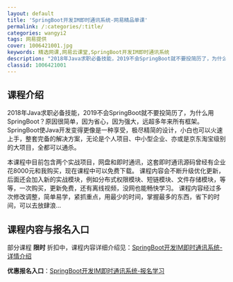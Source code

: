 ```yaml
---
layout: default
title: 'SpringBoot开发IM即时通讯系统-网易精品单课'
permalink: /:categories/:title/
categories: wangyi2
tags: 网易提供
cover: 1006421001.jpg
keywords: 精选网课,网易云课堂,SpringBoot开发IM即时通讯系统
description: "2018年Java求职必备技能，2019不会SpringBoot就不要投简历了，为什么用SpringBoot？原因很简单，因为省心，因为强大，远超多年来所有框架。SpringBoot使Jav"
classid: 1006421001
---
```


## 课程介绍

2018年Java求职必备技能，2019不会SpringBoot就不要投简历了，为什么用SpringBoot？原因很简单，因为省心，因为强大，远超多年来所有框架。SpringBoot使Java开发变得更像是一种享受，极尽精简的设计，小白也可以火速上手，整套完备的解决方案，无论是个人项目、中小型企业、亦或是京东淘宝级别的大项目，全都可以通杀。

本课程中目前包含两个实战项目，网盘和即时通讯，这套即时通讯源码曾经有企业花8000元和我购买，现在课程中可以免费下载。
课程内容会不断升级优化更新，后面还会加入新的实战模块，例如分布式权限模块、短链模块、文件存储模块，等等，一次购买，更新免费，还有离线视频，没网也能畅快学习。
课程内容经过多次修改调整，简单易学，紧抓重点，用最少的时间，掌握最多的东西，省下的时间，可以去放肆浪...

## 课程内容与报名入口

部分课程 **限时** 折扣中，课程内容详细介绍见：[SpringBoot开发IM即时通讯系统-详情介绍](https://study.163.com/course/introduction/1006421001.htm?share=1&shareId=1025206652&utm_campaign=share&utm_medium=iphoneShare&utm_source=&utm_u=1025206652)

**优惠报名入口**：[SpringBoot开发IM即时通讯系统-报名学习](https://study.163.com/course/introduction/1006421001.htm?share=1&shareId=1025206652&utm_campaign=share&utm_medium=iphoneShare&utm_source=&utm_u=1025206652)

